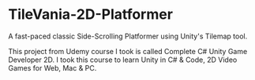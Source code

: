 # TileVania-2D-Platformer
A fast-paced classic Side-Scrolling Platformer using Unity's Tilemap tool.


This project from Udemy course I took is called Complete C# Unity Game Developer 2D. I took this course to learn Unity in C# & Code, 2D Video Games for Web, Mac & PC.
